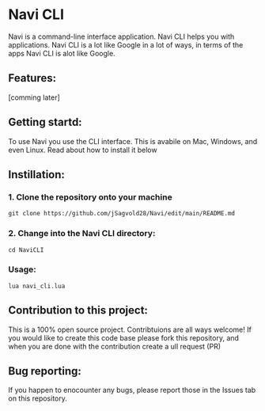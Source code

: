 # Navi CLI 
Navi is a command-line interface application. Navi CLI helps you with applications. Navi CLI is a lot like Google in a lot of ways, in terms of the apps Navi CLI is alot like Google.

## Features:
[comming later]

## Getting startd:
To use Navi you use the CLI interface. This is avabile on Mac, Windows, and even Linux. Read about how to install it below

## Instillation:

### 1. Clone the repository onto your machine
``git clone https://github.com/jSagvold28/Navi/edit/main/README.md``

### 2. Change into the Navi CLI directory:
``cd NaviCLI``

### Usage:
``lua navi_cli.lua``

## Contribution to this project:

This is a 100% open source project. Contribtuions are all ways welcome!
If you would like to create this code base please fork this repository, and when you are done with the contribution create a ull request (PR)

## Bug reporting:

If you happen to enocounter any bugs, please report those in the Issues tab on this repository.
